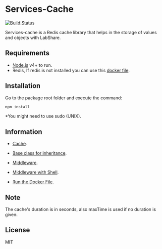 # Services-Cache 
[![Build Status](https://travis-ci.com/LabShare/services-cache.svg?token=zsifsALL6Np5avzzjVp1&branch=master)](https://travis-ci.com/LabShare/services-cache)

Services-cache is a Redis cache library that helps in the storage of values and objects with LabShare.
## Requirements

- [Node.js](https://nodejs.org/) v4+ to run.
- Redis, If redis is not installed you can use this [docker file]().
## Installation
Go to the package root folder and execute the command:
```sh
npm install 
```
*You might need to use sudo (UNIX).

## Information

- [Cache](https://github.com/LabShare/services-cache/blob/master/docs/cache.md).

- [Base class for inheritance](https://github.com/LabShare/services-cache/blob/master/docs/baseClass.md).

- [Middleware](https://github.com/LabShare/services-cache/blob/master/docs/middleware.md).

- [Middleware with Shell](https://github.com/LabShare/services-cache/blob/master/docs/middlewareShell.md).

- [Run the Docker File](https://github.com/LabShare/services-cache/blob/master/docs/docker.md).

## Note

The cache's duration is in seconds, also maxTime is used if no duration is given. 

License
----

MIT

